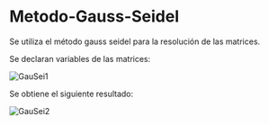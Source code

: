 # Metodo-Gauss-Seidel
Se utiliza el método gauss seidel para la resolución de las matrices.

Se declaran variables de las matrices:

![GauSei1](https://user-images.githubusercontent.com/108247794/208824068-fc340dbd-371c-4101-95bc-38b07a9b5e66.png)

Se obtiene el siguiente resultado:

![GauSei2](https://user-images.githubusercontent.com/108247794/208824191-86b1f0e3-942d-4f62-9b34-d37e63caf539.png)

